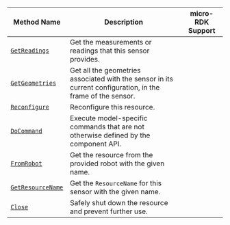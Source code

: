 <!-- prettier-ignore -->
| Method Name | Description | micro-RDK Support |
| ----------- | ----------- | ----------------- |
| [`GetReadings`](/components/sensor/#getreadings) | Get the measurements or readings that this sensor provides. | <p class="center-text"><i class="fas fa-check" title="yes"></i></p> |
| [`GetGeometries`](/components/sensor/#getgeometries) | Get all the geometries associated with the sensor in its current configuration, in the frame of the sensor. | <p class="center-text"><i class="fas fa-times" title="no"></i></p> |
| [`Reconfigure`](/components/sensor/#reconfigure) | Reconfigure this resource. | <p class="center-text"><i class="fas fa-times" title="no"></i></p> |
| [`DoCommand`](/components/sensor/#docommand) | Execute model-specific commands that are not otherwise defined by the component API. | <p class="center-text"><i class="fas fa-check" title="yes"></i></p> |
| [`FromRobot`](/components/sensor/#fromrobot) | Get the resource from the provided robot with the given name. | <p class="center-text"><i class="fas fa-times" title="no"></i></p> |
| [`GetResourceName`](/components/sensor/#getresourcename) | Get the `ResourceName` for this sensor with the given name. | <p class="center-text"><i class="fas fa-times" title="no"></i></p> |
| [`Close`](/components/sensor/#close) | Safely shut down the resource and prevent further use. | <p class="center-text"><i class="fas fa-times" title="no"></i></p> |
